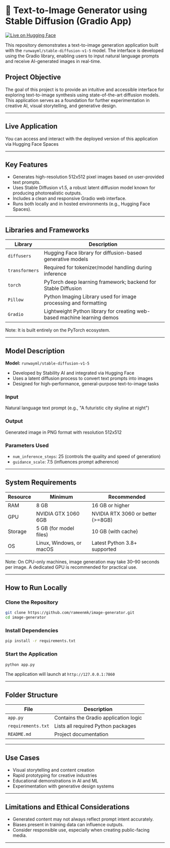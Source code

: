 # 🎨 Text-to-Image Generator using Stable Diffusion (Gradio App)

[![Live on Hugging Face](https://img.shields.io/badge/Live-HuggingFace-blue?logo=huggingface)](https://huggingface.co/spaces/rameenmk/image-generator)

This repository demonstrates a text-to-image generation application built with the `runwayml/stable-diffusion-v1-5` model. The interface is developed using the Gradio library, enabling users to input natural language prompts and receive AI-generated images in real-time.

## Project Objective

The goal of this project is to provide an intuitive and accessible interface for exploring text-to-image synthesis using state-of-the-art diffusion models. This application serves as a foundation for further experimentation in creative AI, visual storytelling, and generative design.

---

## Live Application

You can access and interact with the deployed version of this application via Hugging Face Spaces

---

## Key Features

- Generates high-resolution 512x512 pixel images based on user-provided text prompts.
- Uses Stable Diffusion v1.5, a robust latent diffusion model known for producing photorealistic outputs.
- Includes a clean and responsive Gradio web interface.
- Runs both locally and in hosted environments (e.g., Hugging Face Spaces).

---

## Libraries and Frameworks

| Library         | Description                                                                 |
|----------------|-----------------------------------------------------------------------------|
| `diffusers`     | Hugging Face library for diffusion-based generative models                 |
| `transformers`  | Required for tokenizer/model handling during inference                     |
| `torch`         | PyTorch deep learning framework; backend for Stable Diffusion              |
| `Pillow`        | Python Imaging Library used for image processing and formatting            |
| `Gradio`        | Lightweight Python library for creating web-based machine learning demos   |

Note: It is built entirely on the PyTorch ecosystem.

---

## Model Description

**Model:** `runwayml/stable-diffusion-v1-5`  
- Developed by Stability AI and integrated via Hugging Face
- Uses a latent diffusion process to convert text prompts into images
- Designed for high-performance, general-purpose text-to-image tasks

### Input
Natural language text prompt (e.g., "A futuristic city skyline at night")

### Output
Generated image in PNG format with resolution 512x512

### Parameters Used
- `num_inference_steps`: 25 (controls the quality and speed of generation)
- `guidance_scale`: 7.5 (influences prompt adherence)

---

## System Requirements

| Resource       | Minimum                          | Recommended                        |
|----------------|-----------------------------------|------------------------------------|
| RAM            | 8 GB                              | 16 GB or higher                    |
| GPU            | NVIDIA GTX 1060 6GB               | NVIDIA RTX 3060 or better (>=8GB) |
| Storage        | 5 GB (for model files)            | 10 GB (with cache)                 |
| OS             | Linux, Windows, or macOS          | Latest Python 3.8+ supported       |

Note: On CPU-only machines, image generation may take 30–90 seconds per image. A dedicated GPU is recommended for practical use.

---

## How to Run Locally

### Clone the Repository
```bash
git clone https://github.com/rameenmk/image-generator.git
cd image-generator
```

### Install Dependencies
```bash
pip install -r requirements.txt
```

### Start the Application
```bash
python app.py
```

The application will launch at `http://127.0.0.1:7860`

---

## Folder Structure

| File              | Description                                 |
|-------------------|---------------------------------------------|
| `app.py`          | Contains the Gradio application logic       |
| `requirements.txt`| Lists all required Python packages          |
| `README.md`       | Project documentation                       |

---

## Use Cases

- Visual storytelling and content creation
- Rapid prototyping for creative industries
- Educational demonstrations in AI and ML
- Experimentation with generative design systems

---

## Limitations and Ethical Considerations
- Generated content may not always reflect prompt intent accurately.
- Biases present in training data can influence outputs.
- Consider responsible use, especially when creating public-facing media.

---
